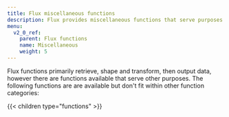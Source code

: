 ```yaml
---
title: Flux miscellaneous functions
description: Flux provides miscellaneous functions that serve purposes other than retrieving, transforming, or outputting data.
menu:
  v2_0_ref:
    parent: Flux functions
    name: Miscellaneous
    weight: 5
---
```


Flux functions primarily retrieve, shape and transform, then output data, however
there are functions available that serve other purposes.
The following functions are are available but don't fit within other function categories:

{{< children type="functions" >}}
